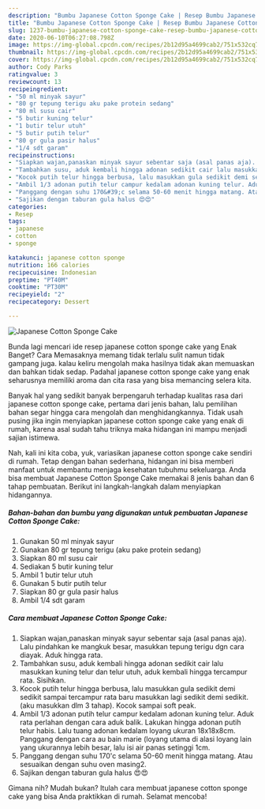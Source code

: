 ```yaml
---
description: "Bumbu Japanese Cotton Sponge Cake | Resep Bumbu Japanese Cotton Sponge Cake Yang Bikin Ngiler"
title: "Bumbu Japanese Cotton Sponge Cake | Resep Bumbu Japanese Cotton Sponge Cake Yang Bikin Ngiler"
slug: 1237-bumbu-japanese-cotton-sponge-cake-resep-bumbu-japanese-cotton-sponge-cake-yang-bikin-ngiler
date: 2020-06-10T06:27:08.798Z
image: https://img-global.cpcdn.com/recipes/2b12d95a4699cab2/751x532cq70/japanese-cotton-sponge-cake-foto-resep-utama.jpg
thumbnail: https://img-global.cpcdn.com/recipes/2b12d95a4699cab2/751x532cq70/japanese-cotton-sponge-cake-foto-resep-utama.jpg
cover: https://img-global.cpcdn.com/recipes/2b12d95a4699cab2/751x532cq70/japanese-cotton-sponge-cake-foto-resep-utama.jpg
author: Cody Parks
ratingvalue: 3
reviewcount: 13
recipeingredient:
- "50 ml minyak sayur"
- "80 gr tepung terigu aku pake protein sedang"
- "80 ml susu cair"
- "5 butir kuning telur"
- "1 butir telur utuh"
- "5 butir putih telur"
- "80 gr gula pasir halus"
- "1/4 sdt garam"
recipeinstructions:
- "Siapkan wajan,panaskan minyak sayur sebentar saja (asal panas aja). Lalu pindahkan ke mangkuk besar, masukkan tepung terigu dgn cara diayak. Aduk hingga rata."
- "Tambahkan susu, aduk kembali hingga adonan sedikit cair lalu masukkan kuning telur dan telur utuh, aduk kembali hingga tercampur rata. Sisihkan."
- "Kocok putih telur hingga berbusa, lalu masukkan gula sedikit demi sedikit sampai tercampur rata baru masukkan lagi sedikit demi sedikit. (aku masukkan dlm 3 tahap). Kocok sampai soft peak."
- "Ambil 1/3 adonan putih telur campur kedalam adonan kuning telur. Aduk rata perlahan dengan cara aduk balik. Lakukan hingga adonan putih telur habis. Lalu tuang adonan kedalam loyang ukuran 18x18x8cm. Panggang dengan cara au bain marie (loyang utama di alasi loyang lain yang ukurannya lebih besar, lalu isi air panas setinggi 1cm."
- "Panggang dengan suhu 170&#39;c selama 50-60 menit hingga matang. Atau sesuaikan dengan suhu oven masing2."
- "Sajikan dengan taburan gula halus 😍😍"
categories:
- Resep
tags:
- japanese
- cotton
- sponge

katakunci: japanese cotton sponge 
nutrition: 166 calories
recipecuisine: Indonesian
preptime: "PT40M"
cooktime: "PT30M"
recipeyield: "2"
recipecategory: Dessert

---
```



![Japanese Cotton Sponge Cake](https://img-global.cpcdn.com/recipes/2b12d95a4699cab2/751x532cq70/japanese-cotton-sponge-cake-foto-resep-utama.jpg)

Bunda lagi mencari ide resep japanese cotton sponge cake yang Enak Banget? Cara Memasaknya memang tidak terlalu sulit namun tidak gampang juga. kalau keliru mengolah maka hasilnya tidak akan memuaskan dan bahkan tidak sedap. Padahal japanese cotton sponge cake yang enak seharusnya memiliki aroma dan cita rasa yang bisa memancing selera kita.



Banyak hal yang sedikit banyak berpengaruh terhadap kualitas rasa dari japanese cotton sponge cake, pertama dari jenis bahan, lalu pemilihan bahan segar hingga cara mengolah dan menghidangkannya. Tidak usah pusing jika ingin menyiapkan japanese cotton sponge cake yang enak di rumah, karena asal sudah tahu triknya maka hidangan ini mampu menjadi sajian istimewa.


Nah, kali ini kita coba, yuk, variasikan japanese cotton sponge cake sendiri di rumah. Tetap dengan bahan sederhana, hidangan ini bisa memberi manfaat untuk membantu menjaga kesehatan tubuhmu sekeluarga. Anda bisa membuat Japanese Cotton Sponge Cake memakai 8 jenis bahan dan 6 tahap pembuatan. Berikut ini langkah-langkah dalam menyiapkan hidangannya.

<!--inarticleads1-->

##### Bahan-bahan dan bumbu yang digunakan untuk pembuatan Japanese Cotton Sponge Cake:

1. Gunakan 50 ml minyak sayur
1. Gunakan 80 gr tepung terigu (aku pake protein sedang)
1. Siapkan 80 ml susu cair
1. Sediakan 5 butir kuning telur
1. Ambil 1 butir telur utuh
1. Gunakan 5 butir putih telur
1. Siapkan 80 gr gula pasir halus
1. Ambil 1/4 sdt garam




<!--inarticleads2-->

##### Cara membuat Japanese Cotton Sponge Cake:

1. Siapkan wajan,panaskan minyak sayur sebentar saja (asal panas aja). Lalu pindahkan ke mangkuk besar, masukkan tepung terigu dgn cara diayak. Aduk hingga rata.
1. Tambahkan susu, aduk kembali hingga adonan sedikit cair lalu masukkan kuning telur dan telur utuh, aduk kembali hingga tercampur rata. Sisihkan.
1. Kocok putih telur hingga berbusa, lalu masukkan gula sedikit demi sedikit sampai tercampur rata baru masukkan lagi sedikit demi sedikit. (aku masukkan dlm 3 tahap). Kocok sampai soft peak.
1. Ambil 1/3 adonan putih telur campur kedalam adonan kuning telur. Aduk rata perlahan dengan cara aduk balik. Lakukan hingga adonan putih telur habis. Lalu tuang adonan kedalam loyang ukuran 18x18x8cm. Panggang dengan cara au bain marie (loyang utama di alasi loyang lain yang ukurannya lebih besar, lalu isi air panas setinggi 1cm.
1. Panggang dengan suhu 170&#39;c selama 50-60 menit hingga matang. Atau sesuaikan dengan suhu oven masing2.
1. Sajikan dengan taburan gula halus 😍😍




Gimana nih? Mudah bukan? Itulah cara membuat japanese cotton sponge cake yang bisa Anda praktikkan di rumah. Selamat mencoba!
